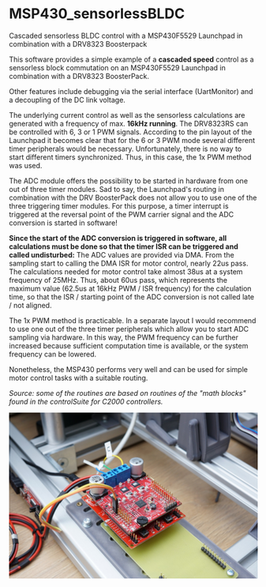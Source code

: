 # MSP430_sensorlessBLDC
Cascaded sensorless BLDC control with a MSP430F5529 Launchpad in combination with a DRV8323 Boosterpack

This software provides a simple example of a __cascaded speed__ control as a sensorless
block commutation on an MSP430F5529 Launchpad in combination with a DRV8323 BoosterPack.

Other features include debugging via the serial interface (UartMonitor) and a decoupling
of the DC link voltage.

The underlying current control as well as the sensorless calculations are generated with
a frequency of max. __16kHz running__. The DRV8323RS can be controlled with 6, 3 or 1 PWM signals.
According to the pin layout of the Launchpad it becomes clear that for the 6 or 3 PWM mode
several different timer peripherals would be necessary. Unfortunately, there is no way to
start different timers synchronized. Thus, in this case, the 1x PWM method was used.

The ADC module offers the possibility to be started in hardware from one out of three timer
modules. Sad to say, the Launchpad's routing in combination with the DRV BoosterPack does
not allow you to use one of the three triggering timer modules. For this purpose, a timer
interrupt is triggered at the reversal point of the PWM carrier signal and the ADC conversion
is started in software!

__Since the start of the ADC conversion is triggered in software, all calculations must be done
so that the timer ISR can be triggered and called undisturbed:__
The ADC values are provided via DMA. From the sampling start to calling the DMA ISR for motor
control, nearly 22us pass. The calculations needed for motor control take almost 38us at a
system frequency of 25MHz. Thus, about 60us pass, which represents the maximum value (62.5us at
16kHz PWM / ISR frequency) for the calculation time, so that the ISR / starting point of the ADC
conversion is not called late / not aligned.

The 1x PWM method is practicable. In a separate layout I would recommend to use one out of the
three timer peripherals which allow you to start ADC sampling via hardware.
In this way, the PWM frequency can be further increased because sufficient computation time
is available, or the system frequency can be lowered.

Nonetheless, the MSP430 performs very well and can be used for simple motor control tasks
with a suitable routing.

_Source: some of the routines are based on routines of the "math blocks" found in the
controlSuite for C2000 controllers._

![Alternativtext](https://github.com/ben5en/MSP430_sensorlessBLDC/blob/master/msp430_bldc_small.jpg)
